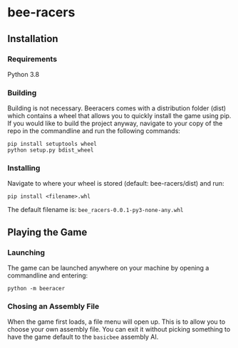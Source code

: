 # bee-racers

## Installation
### Requirements
Python 3.8

### Building
Building is not necessary. Beeracers comes with a distribution folder (dist) which contains a wheel that allows you to quickly install the game using pip. If you would like to build the project anyway, navigate to your copy of the repo in the commandline and run the following commands:
```
pip install setuptools wheel
python setup.py bdist_wheel
```

### Installing
Navigate to where your wheel is stored (default: bee-racers/dist) and run:
```
pip install <filename>.whl
```
The default filename is: `bee_racers-0.0.1-py3-none-any.whl`

## Playing the Game
### Launching
The game can be launched anywhere on your machine by opening a commandline and entering:
```
python -m beeracer
```
### Chosing an Assembly File
When the game first loads, a file menu will open up. This is to allow you to choose your own assembly file. You can exit it without picking something to have the game default to the `basicbee` assembly AI.